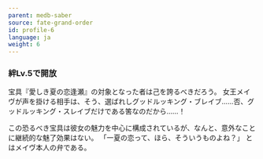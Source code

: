 ```yaml
---
parent: medb-saber
source: fate-grand-order
id: profile-6
language: ja
weight: 6
---
```


### 絆Lv.5で開放

宝具『愛しき夏の恋逢瀬』の対象となった者は己を誇るべきだろう。
女王メイヴが声を掛ける相手は、そう、選ばれしグッドルッキング・ブレイブ……否、グッドルッキング・スレイブだけである筈なのだから……！

この恐るべき宝具は彼女の魅力を中心に構成されているが、なんと、意外なことに継続的な魅了効果はない。
「一夏の恋って、ほら、そういうものよね？」
とはメイヴ本人の弁である。
